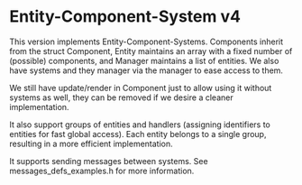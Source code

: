 # Entity-Component-System v4

This version implements Entity-Component-Systems. Components inherit from the struct Component, Entity maintains an array with a fixed number of (possible) components, and Manager maintains a list of entities. We also have systems and they manager via the manager to ease access to them.

We still have update/render in Component just to allow using it without systems as well, they can be removed if we desire a cleaner implementation.

It also support groups of entities and handlers (assigning identifiers to entities for fast global access). Each entity belongs to a single group, resulting in a more efficient implementation.

It supports sending messages between systems. See messages_defs_examples.h for more information.


